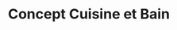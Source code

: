 ---
title: "Concept Cuisine et Bain"
url: /saint-alban/concept-cuisine-et-bain/
shop: Haushaltsartikel
---